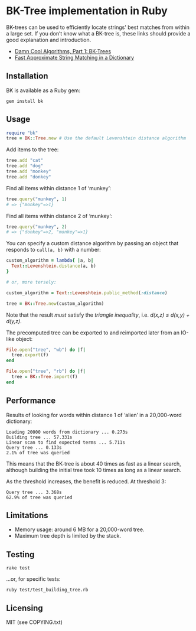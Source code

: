 # BK-Tree implementation in Ruby

BK-trees can be used to efficiently locate strings' best matches from within a
large set. If you don’t know what a BK-tree is, these links should provide a
good explanation and introduction.

* [Damn Cool Algorithms, Part 1: BK-Trees](http://blog.notdot.net/2007/4/Damn-Cool-Algorithms-Part-1-BK-Trees)
* [Fast Approximate String Matching in a Dictionary](http://citeseerx.ist.psu.edu/viewdoc/summary?doi=10.1.1.21.3317)


## Installation

BK is available as a Ruby gem:

    gem install bk

## Usage

```ruby
require "bk"
tree = BK::Tree.new # Use the default Levenshtein distance algorithm
```

Add items to the tree:

```ruby
tree.add "cat"
tree.add "dog"
tree.add "monkey"
tree.add "donkey"
```

Find all items within distance 1 of ‘munkey’:

```ruby
tree.query("munkey", 1)
# => {"monkey"=>1}
```

Find all items within distance 2 of ‘munkey’:

```ruby
tree.query("munkey", 2)
# => {"donkey"=>2, "monkey"=>1}
```

You can specify a custom distance algorithm by passing an object that responds
to `call(a, b)` with a number:

```ruby
custom_algorithm = lambda{ |a, b|
  Text::Levenshtein.distance(a, b)
}

# or, more tersely:

custom_algorithm = Text::Levenshtein.public_method(:distance)

tree = BK::Tree.new(custom_algorithm)
```

Note that the result *must* satisfy the
_triangle inequality_, i.e. _d(x,z) ≤ d(x,y) + d(y,z)_.

The precomputed tree can be exported to and reimported later from an IO-like object:

```ruby
File.open("tree", "wb") do |f|
  tree.export(f)
end

File.open("tree", "rb") do |f|
  tree = BK::Tree.import(f)
end
```

## Performance

Results of looking for words within distance 1 of ‘alien’ in a 20,000-word dictionary:

    Loading 20000 words from dictionary ... 0.273s
    Building tree ... 57.331s
    Linear scan to find expected terms ... 5.711s
    Query tree ... 0.133s
    2.1% of tree was queried

This means that the BK-tree is about 40 times as fast as a linear search,
although building the initial tree took 10 times as long as a linear search.

As the threshold increases, the benefit is reduced. At threshold 3:

    Query tree ... 3.368s
    62.9% of tree was queried

## Limitations

* Memory usage: around 6 MB for a 20,000-word tree.
* Maximum tree depth is limited by the stack.

## Testing

    rake test

...or, for specific tests:

    ruby test/test_building_tree.rb

## Licensing

MIT (see COPYING.txt)
